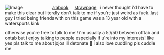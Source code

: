 ![Image](https://github.com/user-attachments/assets/d16cc2e6-f1f5-4711-8c93-8140bc4ba191) ‎‎ ‎‎ ‎  ‎‎ ‎‎ ‎  ‎‎ ‎‎ ‎  ‎ ‎‎    ‎ ‎‎ ‎‎ ‎  ‎ ‎‎   ‎‎ ‎‎ ‎  ‎‎ ‎‎ ‎  ‎[atabook](https://bella.atabook.org/)  ‎‎ ‎‎ ‎  ‎  [strawpage](https://steeiballrun.straw.page)
 ‎‎ ‎‎ i never thought i'd have to make this clear but literally don't talk to me if you're just weird as fuck..last guy i tried being friends with on this game was a 13 year old with a watersports kink

otherwise you're free to talk to me!! i'm usually a 50/50 between offtab and ontab but i enjoy talking to people especially if u're into my interests! like yes pls talk to me about jojos ill detonate 🥹 i also love cuddling pls cuddle me
